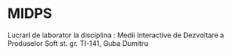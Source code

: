 # MIDPS

Lucrari de laborator la disciplina : Medii Interactive de Dezvoltare a Produselor Soft
st. gr. TI-141, Guba Dumitru
